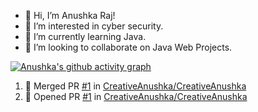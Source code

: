 - 👋 Hi, I’m Anushka Raj!
- 👀 I’m interested in cyber security.
- 🌱 I’m currently learning Java.
- 💞️ I’m looking to collaborate on Java Web Projects.


[![Anushka's github activity graph](https://activity-graph.herokuapp.com/graph?username=CreativeAnushka&theme=react-dark)](https://github.com/ashutosh00710/github-readme-activity-graph)


<!--START_SECTION:activity-->
1. 🎉 Merged PR [#1](https://github.com/CreativeAnushka/CreativeAnushka/pull/1) in [CreativeAnushka/CreativeAnushka](https://github.com/CreativeAnushka/CreativeAnushka)
2. 💪 Opened PR [#1](https://github.com/CreativeAnushka/CreativeAnushka/pull/1) in [CreativeAnushka/CreativeAnushka](https://github.com/CreativeAnushka/CreativeAnushka)
<!--END_SECTION:activity-->
